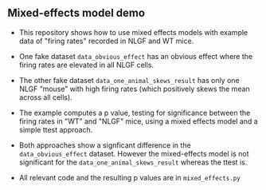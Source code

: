 ## Mixed-effects model demo

* This repository shows how to use mixed effects models with example data of "firing rates" recorded in NLGF and WT mice.

* One fake dataset `data_obvious_effect` has an obvious effect where the firing rates are elevated in all NLGF cells.  

* The other fake dataset  `data_one_animal_skews_result` has only one NLGF “mouse” with high firing rates (which positively skews the mean across all cells). 

* The example computes a p value, testing for significance between the firing rates in "WT" and "NLGF" mice, using a mixed effects model and a simple ttest approach. 

* Both approaches show a signficant difference in the `data_obvious_effect` dataset. However the mixed-effects model is not significant for the `data_one_animal_skews_result` whereas the ttest is. 

* All relevant code and the resulting p values are in `mixed_effects.py`